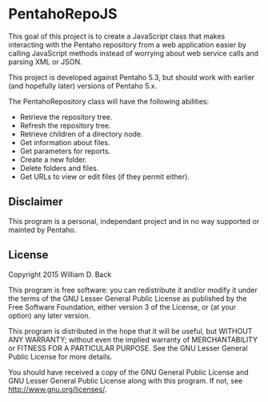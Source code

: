 # PentahoRepoJS

This goal of this project is to create a JavaScript class that makes interacting with the Pentaho repository from a web application easier by calling JavaScript methods instead of worrying about web service calls and parsing XML or JSON.  

This project is developed against Pentaho 5.3, but should work with earlier (and hopefully later) versions of Pentaho 5.x.

The PentahoRepository class will have the following abilities:
* Retrieve the repository tree.
* Refresh the repository tree.
* Retrieve children of a directory node.
* Get information about files.
* Get parameters for reports.
* Create a new folder.
* Delete folders and files.
* Get URLs to view or edit files (if they permit either).

## Disclaimer
This program is a personal, independant project and in no way supported or mainted by Pentaho.

## License
Copyright 2015 William D. Back

This program is free software: you can redistribute it and/or modify
it under the terms of the GNU Lesser General Public License as published by
the Free Software Foundation, either version 3 of the License, or
(at your option) any later version.

This program is distributed in the hope that it will be useful,
but WITHOUT ANY WARRANTY; without even the implied warranty of
MERCHANTABILITY or FITNESS FOR A PARTICULAR PURPOSE.  See the
GNU Lesser General Public License for more details.

You should have received a copy of the GNU General Public License and
GNU Lesser General Public License along with this program.  If not, see <http://www.gnu.org/licenses/>.
